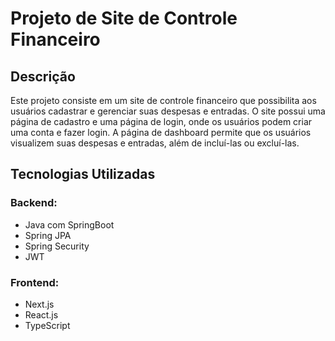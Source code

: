 # Projeto de Site de Controle Financeiro

## Descrição

Este projeto consiste em um site de controle financeiro que possibilita aos usuários cadastrar e gerenciar suas despesas e entradas. O site possui uma página de cadastro e uma página de login, onde os usuários podem criar uma conta e fazer login. A página de dashboard permite que os usuários visualizem suas despesas e entradas, além de incluí-las ou excluí-las.

## Tecnologias Utilizadas

### Backend:
- Java com SpringBoot
- Spring JPA
- Spring Security
- JWT

### Frontend:
- Next.js
- React.js
- TypeScript
